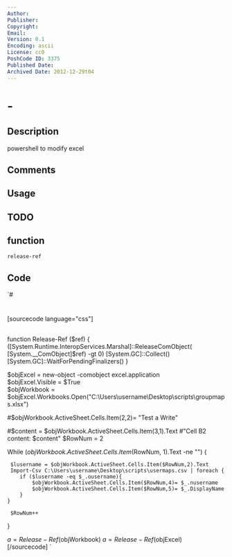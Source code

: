 ```yaml
---
Author: 
Publisher: 
Copyright: 
Email: 
Version: 0.1
Encoding: ascii
License: cc0
PoshCode ID: 3375
Published Date: 
Archived Date: 2012-12-29t04
---
```


#  - 

## Description

powershell to modify excel

## Comments



## Usage



## TODO



## function

`release-ref`

## Code

`#
 #
 [sourcecode language="css"]
 ##
 function Release-Ref ($ref) { 
 ([System.Runtime.InteropServices.Marshal]::ReleaseComObject( 
 [System.__ComObject]$ref) -gt 0) 
 [System.GC]::Collect() 
 [System.GC]::WaitForPendingFinalizers() 
 } 
  
 $objExcel = new-object -comobject excel.application  
 $objExcel.Visible = $True  
 $objWorkbook = $objExcel.Workbooks.Open("C:\Users\username\Desktop\scripts\groupmaps.xlsx") 
 
 #$objWorkbook.ActiveSheet.Cells.Item(2,2)= "Test a Write"
 
 #$content = $objWorkbook.ActiveSheet.Cells.Item(3,1).Text
 #"Cell B2 content: $content"
 $RowNum = 2
 
 While ($objWorkbook.ActiveSheet.Cells.Item($RowNum, 1).Text -ne "") {
  
     
     
     $lusername = $objWorkbook.ActiveSheet.Cells.Item($RowNum,2).Text
     Import-Csv C:\Users\username\Desktop\scripts\usermaps.csv | foreach {
 		if ($lusername -eq $_.ousername){
 			$objWorkbook.ActiveSheet.Cells.Item($RowNum,4)= $_.nusername
 			$objWorkbook.ActiveSheet.Cells.Item($RowNum,5)= $_.DisplayName
 		}
 	}
 	           
     $RowNum++
 }
  
  
 $a = Release-Ref($objWorkbook) 
 $a = Release-Ref($objExcel)  
 [/sourcecode]
`


